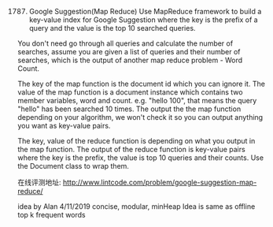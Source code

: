 1787. Google Suggestion(Map Reduce)
Use MapReduce framework to build a key-value index for Google Suggestion where the key is the prefix of a query and the value is the top 10 searched queries.

You don't need go through all queries and calculate the number of searches, assume you are given a list of queries and their number of searches, which is the output of another map reduce problem - Word Count.

The key of the map function is the document id which you can ignore it. The value of the map function is a document instance which contains two member variables, word and count. e.g. "hello 100", that means the query "hello" has been searched 10 times. The output the the map function depending on your algorithm, we won't check it so you can output anything you want as key-value pairs.

The key, value of the reduce function is depending on what you output in the map function. The output of the reduce function is key-value pairs where the key is the prefix, the value is top 10 queries and their counts. Use the Document class to wrap them.

在线评测地址: http://www.lintcode.com/problem/google-suggestion-map-reduce/

idea by Alan 4/11/2019
concise, modular, minHeap
Idea is same as offline top k frequent words

